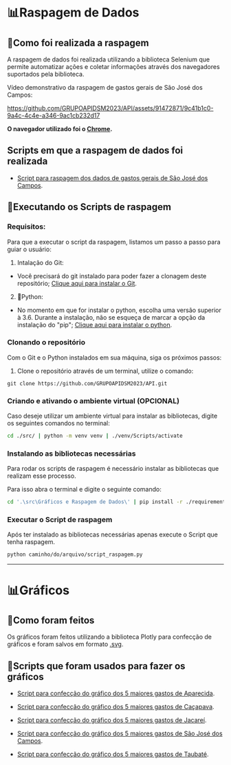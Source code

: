 # 📊**Raspagem de Dados**

## 🤔**Como foi realizada a raspagem**

A raspagem de dados foi realizada utilizando a biblioteca Selenium que permite automatizar ações e coletar informações através dos navegadores suportados pela biblioteca.

Vídeo demonstrativo da raspagem de gastos gerais de São José dos Campos:

https://github.com/GRUPOAPIDSM2023/API/assets/91472871/9c41b1c0-9a4c-4c4e-a346-9ac1cb232d17

**O navegador utilizado foi o [Chrome](https://www.google.com/intl/pt-BR/chrome/).**

## **Scripts em que a raspagem de dados foi realizada**

- [Script para raspagem dos dados de gastos gerais de São José dos Campos](https://github.com/GRUPOAPIDSM2023/API/blob/main/src/Gr%C3%A1ficos%20e%20Raspagem%20de%20Dados/Gastos/SJC/raspagemgastos.py).

## 🔌**Executando os Scripts de raspagem**

### Requisitos:

Para que a executar o script da raspagem, listamos um passo a passo para guiar o usuário:

1. Intalação do Git:
  - Você precisará do git instalado para poder fazer a clonagem deste repositório; [Clique aqui para instalar o Git](https://git-scm.com/downloads). 

2. 🐍Python:
  - No momento em que for instalar o python, escolha uma versão superior à 3.6. Durante a instalação, não se esqueça de marcar a opção da instalação do "pip"; [Clique aqui para instalar o python](https://www.python.org/downloads/).

### Clonando o repositório

Com o Git e o Python instalados em sua máquina, siga os próximos passos:

1. Clone o repositório através de um terminal, utilize o comando:

```
git clone https://github.com/GRUPOAPIDSM2023/API.git
``` 

### **Criando e ativando o ambiente virtual (OPCIONAL)**

Caso deseje utilizar um ambiente virtual para instalar as bibliotecas, digite os seguintes comandos no terminal:

```bash
cd ./src/ | python -m venv venv | ./venv/Scripts/activate
```

### **Instalando as bibliotecas necessárias**

Para rodar os scripts de raspagem é necessário instalar as bibliotecas que realizam esse processo.

Para isso abra o terminal e digite o seguinte comando:

```bash
cd '.\src\Gráficos e Raspagem de Dados\' | pip install -r ./requirements.txt
```

### **Executar o Script de raspagem**

Após ter instalado as bibliotecas necessárias apenas execute o Script que tenha raspagem.

```bash
python caminho/do/arquivo/script_raspagem.py
```

---

# 📊**Gráficos**

## 🤔**Como foram feitos**

Os gráficos foram feitos utilizando a biblioteca Plotly para confecção de gráficos e foram salvos em formato [.svg](https://www.adobe.com/br/creativecloud/file-types/image/vector/svg-file.html#:~:text=SVG%3A%20perguntas%20frequentes-,O%20que%20%C3%A9%20um%20arquivo%20SVG%3F,e%20linhas%20em%20uma%20grade.).

## 🔧**Scripts que foram usados para fazer os gráficos**

- [Script para confecção do gráfico dos 5 maiores gastos de Aparecida](https://github.com/GRUPOAPIDSM2023/API/blob/main/src/Gr%C3%A1ficos%20e%20Raspagem%20de%20Dados/Gastos/Aparecida/graficogastos.py).

- [Script para confecção do gráfico dos 5 maiores gastos de Caçapava](https://github.com/GRUPOAPIDSM2023/API/blob/main/src/Gr%C3%A1ficos%20e%20Raspagem%20de%20Dados/Gastos/Ca%C3%A7apava/graficogastos.py).

- [Script para confecção do gráfico dos 5 maiores gastos de Jacareí](https://github.com/GRUPOAPIDSM2023/API/blob/main/src/Gr%C3%A1ficos%20e%20Raspagem%20de%20Dados/Gastos/Jacare%C3%AD/graficogastos.py).

- [Script para confecção do gráfico dos 5 maiores gastos de São José dos Campos](https://github.com/GRUPOAPIDSM2023/API/blob/main/src/Gr%C3%A1ficos%20e%20Raspagem%20de%20Dados/Gastos/SJC/graficogastos.py).

- [Script para confecção do gráfico dos 5 maiores gastos de Taubaté](https://github.com/GRUPOAPIDSM2023/API/blob/main/src/Gr%C3%A1ficos%20e%20Raspagem%20de%20Dados/Gastos/Taubat%C3%A9/graficogastos.py).
